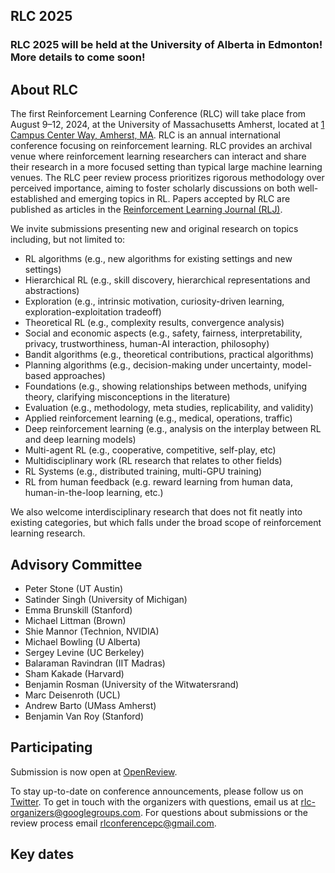 ## RLC 2025
### RLC 2025 will be held at the University of Alberta in Edmonton! More details to come soon!

## About RLC
The first Reinforcement Learning Conference (RLC) will take place from August 9–12, 2024, at the University of Massachusetts Amherst, located at [1 Campus Center Way, Amherst, MA](https://maps.app.goo.gl/W6MYsTRJcNGK5bYeA).
RLC is an annual international conference focusing on reinforcement learning. RLC provides an archival venue where reinforcement learning researchers can interact and share their research in a more focused setting than typical large machine learning venues. The RLC peer review process prioritizes rigorous methodology over perceived importance, aiming to foster scholarly discussions on both well\-established and emerging topics in RL.
Papers accepted by RLC are published as articles in the [Reinforcement Learning Journal (RLJ)](//rlj.cs.umass.edu).


We invite submissions presenting new and original research on topics including, but not limited to:

* RL algorithms (e.g., new algorithms for existing settings and new settings)
* Hierarchical RL (e.g., skill discovery, hierarchical representations and abstractions)
* Exploration (e.g., intrinsic motivation, curiosity\-driven learning, exploration\-exploitation tradeoff)
* Theoretical RL (e.g., complexity results, convergence analysis)
* Social and economic aspects  (e.g., safety, fairness, interpretability, privacy, trustworthiness, human\-AI interaction, philosophy)
* Bandit algorithms (e.g., theoretical contributions, practical algorithms)
* Planning algorithms (e.g., decision\-making under uncertainty, model\-based approaches) 
* Foundations (e.g., showing relationships between methods, unifying theory, clarifying misconceptions in the literature)
* Evaluation (e.g., methodology, meta studies, replicability, and validity)
* Applied reinforcement learning (e.g., medical, operations, traffic)
* Deep reinforcement learning (e.g., analysis on the interplay between RL and deep learning models)
* Multi\-agent RL (e.g., cooperative, competitive, self\-play, etc)
* Multidisciplinary work (RL research that relates to other fields)
* RL Systems (e.g., distributed training, multi\-GPU training)
* RL from human feedback (e.g. reward learning from human data, human-in-the-loop learning, etc.)

We also welcome interdisciplinary research that does not fit neatly into existing categories, but which falls under the broad scope of reinforcement learning research.

## Advisory Committee

* Peter Stone (UT Austin)
* Satinder Singh (University of Michigan)
* Emma Brunskill (Stanford)
* Michael Littman (Brown)
* Shie Mannor (Technion, NVIDIA)
* Michael Bowling (U Alberta)
* Sergey Levine (UC Berkeley)
* Balaraman Ravindran (IIT Madras)
* Sham Kakade (Harvard)
* Benjamin Rosman (University of the Witwatersrand)
* Marc Deisenroth (UCL)
* Andrew Barto (UMass Amherst)
* Benjamin Van Roy (Stanford)

## Participating
Submission is now open at [OpenReview](https://openreview.net/group?id=rl-conference.cc/RLC/2024).

To stay up-to-date on conference announcements, please follow us on [Twitter](https://twitter.com/RL_Conference). To get in touch with the organizers with questions, email us at rlc-organizers@googlegroups.com. For questions about submissions or the review process email rlconferencepc@gmail.com.

## Key dates

